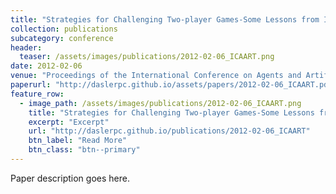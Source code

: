 ```yaml
---
title: "Strategies for Challenging Two-player Games-Some Lessons from Iterated Traveler's Dilemma"
collection: publications
subcategory: conference
header: 
  teaser: /assets/images/publications/2012-02-06_ICAART.png
date: 2012-02-06
venue: "Proceedings of the International Conference on Agents and Artificial Intelligence (ICAART)"
paperurl: "http://daslerpc.github.io/assets/papers/2012-02-06_ICAART.pdf"
feature_row: 
  - image_path: /assets/images/publications/2012-02-06_ICAART.png
    title: "Strategies for Challenging Two-player Games-Some Lessons from Iterated Traveler's Dilemma"
    excerpt: "Excerpt"
    url: "http://daslerpc.github.io/publications/2012-02-06_ICAART"
    btn_label: "Read More"
    btn_class: "btn--primary"
---
```


Paper description goes here.